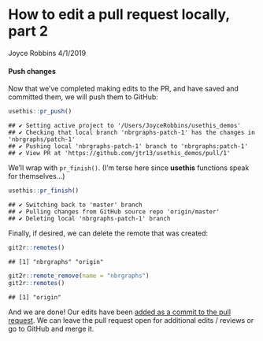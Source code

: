 How to edit a pull request locally, part 2
================
Joyce Robbins
4/1/2019

#### Push changes

Now that we’ve completed making edits to the PR, and have saved and
committed them, we will push them to GitHub:

``` r
usethis::pr_push()
```

    ## ✔ Setting active project to '/Users/JoyceRobbins/usethis_demos'
    ## ✔ Checking that local branch 'nbrgraphs-patch-1' has the changes in 'nbrgraphs/patch-1'
    ## ✔ Pushing local 'nbrgraphs-patch-1' branch to 'nbrgraphs:patch-1'
    ## ✔ View PR at 'https://github.com/jtr13/usethis_demos/pull/1'

We’ll wrap with `pr_finish()`. (I’m terse here since **usethis**
functions speak for themselves…)

``` r
usethis::pr_finish()
```

    ## ✔ Switching back to 'master' branch
    ## ✔ Pulling changes from GitHub source repo 'origin/master'
    ## ✔ Deleting local 'nbrgraphs-patch-1' branch

Finally, if desired, we can delete the remote that was created:

``` r
git2r::remotes()
```

    ## [1] "nbrgraphs" "origin"

``` r
git2r::remote_remove(name = "nbrgraphs")
git2r::remotes()
```

    ## [1] "origin"

And we are done\! Our edits have been [added as a commit to the pull
request](https://github.com/jtr13/usethis_demos/pull/1). We can leave
the pull request open for additional edits / reviews or go to GitHub and
merge it.
